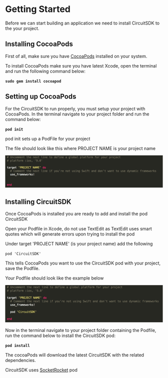 # Getting Started

Before we can start building an application we need to install CircuitSDK to the your project.

## Installing CocoaPods

First of all, make sure you have [CocoaPods](https://cocoapods.org/) installed on your system.

To install CocoaPods make sure you have latest Xcode,
open the terminal and run the
following command below:

**`sudo gem install cocoapod`**

## Setting up CocoaPods

For the CircuitSDK to run properly, you must setup your project with CocoaPods.
In the terminal navigate to your project folder and run the command below:

**`pod init`**

pod init sets up a PodFile for your project

The file should look like this where PROJECT NAME is your project name

![](/images/podfile.png)

## Installing CircuitSDK

Once CocoaPods is installed you are ready to add and install the pod CircuitSDK

Open your Podfile in Xcode, do not use TextEdit as TextEdit uses smart quotes
which will generate errors upon trying to install the pod

Under target 'PROJECT NAME' (is your project name) add the following

`pod 'CircuitSDK'`

This tells CocoaPods you want to use the CircuitSDK pod with your project,
save the Podfile.

Your Podfile should look like the example below

![](/images/circuitsdk.png)

Now in the terminal navigate to your project folder containing the Podfile, run
the command below to install the CircuitSDK pod:

**`pod install`**

The cocoaPods will download the latest CircuitSDK with the related dependencies.

CircuitSDK uses [SocketRocket](https://github.com/facebook/SocketRocket) pod







